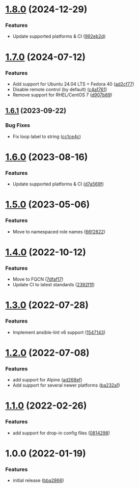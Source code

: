 # [1.8.0](https://github.com/de-it-krachten/ansible-role-unbound/compare/v1.7.0...v1.8.0) (2024-12-29)


### Features

* Update supported platforms & CI ([992eb2d](https://github.com/de-it-krachten/ansible-role-unbound/commit/992eb2db378948d50ca37aed265146a5fc8e9468))

# [1.7.0](https://github.com/de-it-krachten/ansible-role-unbound/compare/v1.6.1...v1.7.0) (2024-07-12)


### Features

* Add support for Ubuntu 24.04 LTS + Fedora 40 ([ad2cf77](https://github.com/de-it-krachten/ansible-role-unbound/commit/ad2cf77a5b9aed0b8f1ac3fcc65d93399301e098))
* Disable remote control (by default) ([c4a1761](https://github.com/de-it-krachten/ansible-role-unbound/commit/c4a17612e0ea19914e0e5815e3ffff4f94d9e000))
* Remove support for RHEL/CentOS 7 ([d907b89](https://github.com/de-it-krachten/ansible-role-unbound/commit/d907b89bb2120b8ced25d6e71fdb38f3ad338e3f))

## [1.6.1](https://github.com/de-it-krachten/ansible-role-unbound/compare/v1.6.0...v1.6.1) (2023-09-22)


### Bug Fixes

* Fix loop label to string ([cc1ce4c](https://github.com/de-it-krachten/ansible-role-unbound/commit/cc1ce4c2a9f6540c0b2c73e8ce28629ff2caa14e))

# [1.6.0](https://github.com/de-it-krachten/ansible-role-unbound/compare/v1.5.0...v1.6.0) (2023-08-16)


### Features

* Update supported platforms & CI ([d7a569f](https://github.com/de-it-krachten/ansible-role-unbound/commit/d7a569f121ac92c8530987064bc0489c6ce90ed6))

# [1.5.0](https://github.com/de-it-krachten/ansible-role-unbound/compare/v1.4.0...v1.5.0) (2023-05-06)


### Features

* Move to namespaced role names ([66f2822](https://github.com/de-it-krachten/ansible-role-unbound/commit/66f2822fdf73970771191e781cdf4033c727a309))

# [1.4.0](https://github.com/de-it-krachten/ansible-role-unbound/compare/v1.3.0...v1.4.0) (2022-10-12)


### Features

* Move to FQCN ([7dfaf17](https://github.com/de-it-krachten/ansible-role-unbound/commit/7dfaf17aee68d22db520be4810ee868711adf140))
* Update CI to latest standards ([2392f1f](https://github.com/de-it-krachten/ansible-role-unbound/commit/2392f1f2bef1ac1bd1bd91067098e870c129f495))

# [1.3.0](https://github.com/de-it-krachten/ansible-role-unbound/compare/v1.2.0...v1.3.0) (2022-07-28)


### Features

* Implement ansible-lint v6 support ([1547143](https://github.com/de-it-krachten/ansible-role-unbound/commit/154714342f5bb03c90c8b6ca729e985bbf61b4ff))

# [1.2.0](https://github.com/de-it-krachten/ansible-role-unbound/compare/v1.1.0...v1.2.0) (2022-07-08)


### Features

* add support for Alpine ([ad268ef](https://github.com/de-it-krachten/ansible-role-unbound/commit/ad268ef15c655a3110c439f3e4119afb8361bdb1))
* Add support for several newer platforms ([ba232a1](https://github.com/de-it-krachten/ansible-role-unbound/commit/ba232a13bb9612d6baae0ef904778610761da5eb))

# [1.1.0](https://github.com/de-it-krachten/ansible-role-unbound/compare/v1.0.0...v1.1.0) (2022-02-26)


### Features

* add support for drop-in config files ([0814298](https://github.com/de-it-krachten/ansible-role-unbound/commit/0814298bf36996b2b2973ca3bbd49c2ec8fed8ce))

# 1.0.0 (2022-01-19)


### Features

* initial release ([bba2866](https://github.com/de-it-krachten/ansible-role-unbound/commit/bba28661d1caf7849e929fe01ac335b31a46b46b))
